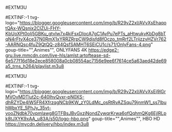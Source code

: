 #EXTM3U
 
#EXTINF:-1 tvg-logo="https://blogger.googleusercontent.com/img/b/R29vZ2xl/AVvXsEhaqotQAx-WQsnix2CIZUi-FHY-KbUoXPt0olj5GBKu_gtvIw7x4kjFsxDIocA7gC1AyPu7ePTs_aHtwukyKbDg8bTqN4rFtvX4ce37N0RmX1xYRRZRrpCW9djsfd8fOczo_tmRrf2LTrijzzyHZVr762-AARNQsc4fuZ9QtQQ-z84QsfSAMHT6SEiCU1c/s71/OnlyFans-4.png" goup-title="",Animes"", ONLYFANS 4K 
https://edge2-gru.live.mmcdn.com/live-hls/amlst:artoftease-sd-6e577f16d18e2ece858008a0cb08554ac7156e9ee6f7614ce5a63aed42de69a5_trns_h264/playlist.m3u8


#EXTM3U
 
#EXTINF:-1 tvg-logo="https://blogger.googleusercontent.com/img/b/R29vZ2xl/AVvXsEj9lGrMVOvMDTlut2c-640lhvQvxr-pN0XS-dhRZYDe4lW5FR4XfrzqgNCb9KW_zY0LdMc_osRtRvAZSqu79jnmW1_ss7lbuhWbxYE_5PhJy_35vt-vooZNdbk70vpmlawg8GTFBsJBvGxzjNondZywqrKrwa6ofQqhmQKg6EjlRLpk8tJXYK9xAA_u83A/s50/logo-hbo.png" goup-title="",Animes"", HBO HD
https://mycdn.delivery/hbo/index.m3u8
